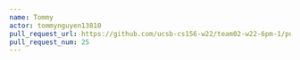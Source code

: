 ```yaml
---
name: Tommy
actor: tommynguyen13810
pull_request_url: https://github.com/ucsb-cs156-w22/team02-w22-6pm-1/pull/25
pull_request_num: 25
---
```

